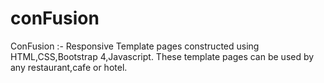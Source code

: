 # conFusion 
ConFusion :- Responsive Template pages constructed using HTML,CSS,Bootstrap 4,Javascript. These template pages can be used by any restaurant,cafe or hotel.

